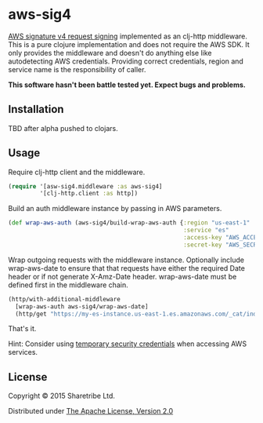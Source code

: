 # aws-sig4

[AWS signature v4 request signing](http://docs.aws.amazon.com/general/latest/gr/signature-version-4.html)
implemented as an clj-http middleware. This is a pure clojure
implementation and does not require the AWS SDK. It only provides the
middleware and doesn't do anything else like autodetecting AWS
credentials. Providing correct credentials, region and service name is
the responsibility of caller.

**This software hasn't been battle tested yet. Expect bugs and problems.**

## Installation

TBD after alpha pushed to clojars.

## Usage

Require clj-http client and the middleware.

```clojure
(require '[asw-sig4.middleware :as aws-sig4]
         '[clj-http.client :as http])
```

Build an auth middleware instance by passing in AWS parameters.

```clojure
(def wrap-aws-auth (aws-sig4/build-wrap-aws-auth {:region "us-east-1"
                                                  :service "es"
                                                  :access-key "AWS_ACCESS_KEY"
                                                  :secret-key "AWS_SECRET_KEY"}))

```

Wrap outgoing requests with the middleware instance. Optionally
include wrap-aws-date to ensure that that requests have either the
required Date header or if not generate X-Amz-Date
header. wrap-aws-date must be defined first in the middleware chain.

```clojure
(http/with-additional-middleware
  [wrap-aws-auth aws-sig4/wrap-aws-date]
  (http/get "https://my-es-instance.us-east-1.es.amazonaws.com/_cat/indices"))
```

That's it.

Hint: Consider using
[temporary security credentials](http://docs.aws.amazon.com/IAM/latest/UserGuide/id_credentials_temp_use-resources.html#RequestWithSTS)
when accessing AWS services.

## License

Copyright © 2015 Sharetribe Ltd.

Distributed under [The Apache License, Version 2.0](http://www.apache.org/licenses/LICENSE-2.0)

